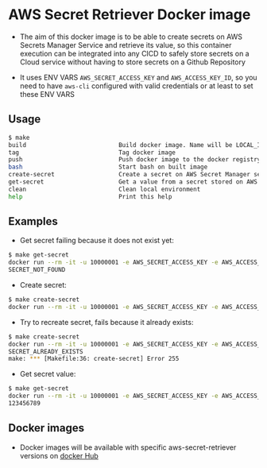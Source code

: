 # AWS Secret Retriever Docker image

* The aim of this docker image is to be able to create secrets on AWS Secrets Manager Service and retrieve its value, so this container execution can be integrated into any CICD to safely store secrets on a Cloud service without having to store secrets on a Github Repository

* It uses ENV VARS `AWS_SECRET_ACCESS_KEY` and `AWS_ACCESS_KEY_ID`, so you need to have `aws-cli` configured with valid credentials or at least to set these ENV VARS

## Usage

```bash
$ make
build                          Build docker image. Name will be LOCAL_IMAGE=$(NAME):$(VERSION)
tag                            Tag docker image
push                           Push docker image to the docker registry
bash                           Start bash on built image
create-secret                  Create a secret on AWS Secret Manager service
get-secret                     Get a value from a secret stored on AWS Secrets Manager Service
clean                          Clean local environment
help                           Print this help
```

## Examples

* Get secret failing because it does not exist yet:

```bash
$ make get-secret
docker run --rm -it -u 10000001 -e AWS_SECRET_ACCESS_KEY -e AWS_ACCESS_KEY_ID aws-secret-retriever:v1.0.0  get value example-ocp-cluster-ansible-vault --region us-east-1
SECRET_NOT_FOUND
```

* Create secret:

```bash
$ make create-secret 
docker run --rm -it -u 10000001 -e AWS_SECRET_ACCESS_KEY -e AWS_ACCESS_KEY_ID aws-secret-retriever:v1.0.0  set --secret-name example-ocp-cluster-ansible-vault --secret-key example-ocp-cluster-ansible-vault --secret-value 123456789 --region us-east-1
```

* Try to recreate secret, fails because it already exists:

```bash
$ make create-secret 
docker run --rm -it -u 10000001 -e AWS_SECRET_ACCESS_KEY -e AWS_ACCESS_KEY_ID aws-secret-retriever:v1.0.0  set --secret-name example-ocp-cluster-ansible-vault --secret-key example-ocp-cluster-ansible-vault --secret-value 123456789 --region us-east-1
SECRET_ALREADY_EXISTS
make: *** [Makefile:36: create-secret] Error 255
```

* Get secret value:

```bash
$ make get-secret
docker run --rm -it -u 10000001 -e AWS_SECRET_ACCESS_KEY -e AWS_ACCESS_KEY_ID aws-secret-retriever:v1.0.0  get value example-ocp-cluster-ansible-vault --region us-east-1
123456789
```

## Docker images

* Docker images will be available with specific aws-secret-retriever versions on [docker Hub](https://cloud.docker.com/repository/docker/slopezz/aws-secret-retriever/tags)
